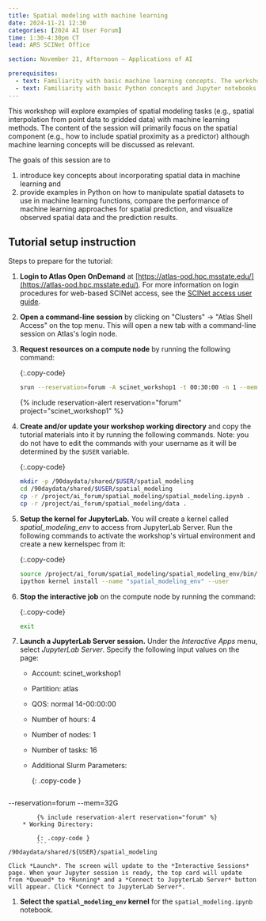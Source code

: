 ```yaml
---
title: Spatial modeling with machine learning
date: 2024-11-21 12:30
categories: [2024 AI User Forum] 
time: 1:30-4:30pm CT
lead: ARS SCINet Office

section: November 21, Afternoon — Applications of AI

prerequisites:
  - text: Familiarity with basic machine learning concepts. The workshop on November 20 will provide this background, if needed.
  - text: Familiarity with basic Python concepts and Jupyter notebooks. We will offer virtual training for these skills before the Forum begins.
---
```


This workshop will explore examples of spatial modeling tasks (e.g., spatial interpolation from point data to gridded data) with machine learning methods. The content of the session will primarily focus on the spatial component (e.g., how to include spatial proximity as a predictor) although machine learning concepts will be discussed as relevant. <!--excerpt--> 

The goals of this session are to 
1) introduce key concepts about incorporating spatial data in machine learning and 
2) provide examples in Python on how to manipulate spatial datasets to use in machine learning functions, compare the performance of machine learning approaches for spatial prediction, and visualize observed spatial data and the prediction results.


## Tutorial setup instruction

Steps to prepare for the tutorial:

1. **Login to Atlas Open OnDemand** at [https://atlas-ood.hpc.msstate.edu/](https://atlas-ood.hpc.msstate.edu/). For more information on login procedures for web-based SCINet access, see the [SCINet access user guide]({{site.baseurl}}/guides/access/web-based-login).

1. **Open a command-line session** by clicking on "Clusters" -> "Atlas Shell Access" on the top menu. This will open a new tab with a command-line session on Atlas's login node.

1. **Request resources on a compute node** by running the following command: 

    {:.copy-code}
    ```bash
    srun --reservation=forum -A scinet_workshop1 -t 00:30:00 -n 1 --mem 8G --pty bash 
    ```
    {% include reservation-alert reservation="forum" project="scinet_workshop1" %}

1. **Create and/or update your workshop working directory** and copy the tutorial materials into it by running the following commands. Note: you do not have to edit the commands with your username as it will be determined by the `$USER` variable. 

    {:.copy-code}
    ```bash
    mkdir -p /90daydata/shared/$USER/spatial_modeling
    cd /90daydata/shared/$USER/spatial_modeling
    cp -r /project/ai_forum/spatial_modeling/spatial_modeling.ipynb .
    cp -r /project/ai_forum/spatial_modeling/data .
    ```

1. **Setup the kernel for JupyterLab.** You will create a kernel called *spatial_modeling_env* to access from JupyterLab Server. Run the following commands to activate the workshop's virtual environment and create a new kernelspec from it:

    {:.copy-code}
    ```bash
    source /project/ai_forum/spatial_modeling/spatial_modeling_env/bin/activate
    ipython kernel install --name "spatial_modeling_env" --user
    ```

1. **Stop the interactive job** on the compute node by running the command:

    {:.copy-code}
    ```bash
    exit
    ```

1. **Launch a JupyterLab Server session.** Under the *Interactive Apps* menu, select *JupyterLab Server*. Specify the following input values on the page:

    * Account: scinet_workshop1
    * Partition: atlas
    * QOS: normal 14-00:00:00
    * Number of hours: 4
    * Number of nodes: 1
    * Number of tasks: 16
    * Additional Slurm Parameters:
       
        {: .copy-code }
        ```
--reservation=forum --mem=32G
```
        {% include reservation-alert reservation="forum" %}
    * Working Directory: 
        
        {: .copy-code }
        ```
/90daydata/shared/${USER}/spatial_modeling
```
  
    Click *Launch*. The screen will update to the *Interactive Sessions* page. When your Jupyter session is ready, the top card will update from *Queued* to *Running* and a *Connect to JupyterLab Server* button will appear. Click *Connect to JupyterLab Server*.

1. **Select the `spatial_modeling_env` kernel** for the `spatial_modeling.ipynb` notebook.


